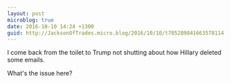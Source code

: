 ```yaml
---
layout: post
microblog: true
date: 2016-10-10 14:24 +1300
guid: http://JacksonOfTrades.micro.blog/2016/10/10/t785289841663578114.html
---
```

I come back from the toilet to Trump not shutting about how Hillary deleted some emails.

What's the issue here?
